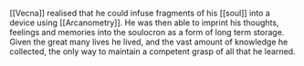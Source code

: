 [[Vecna]] realised that he could infuse fragments of his [[soul]] into a device using [[Arcanometry]]. He was then able to imprint his thoughts, feelings and memories into the soulocron as a form of long term storage. Given the great many lives he lived, and the vast amount of knowledge he collected, the only way to maintain a competent grasp of all that he learned.